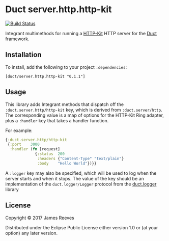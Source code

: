 # Duct server.http.http-kit

[![Build Status](https://travis-ci.org/duct-framework/server.http.http-kit.svg?branch=master)](https://travis-ci.org/duct-framework/server.http.http-kit)

Integrant multimethods for running a [HTTP-Kit][] HTTP server for the
[Duct][] framework.

[http-kit]: http://www.http-kit.org/
[duct]: https://github.com/duct-framework/duct

## Installation

To install, add the following to your project `:dependencies`:

    [duct/server.http.http-kit "0.1.1"]

## Usage

This library adds Integrant methods that dispatch off the
`:duct.server.http/http-kit` key, which is derived from
`:duct.server/http`. The corresponding value is a map of options for
the HTTP-Kit Ring adapter, plus a `:handler` key that takes a handler
function.

For example:

```clojure
{:duct.server.http/http-kit
 {:port    3000
  :handler (fn [request]
             {:status  200
              :headers {"Content-Type" "text/plain"}
              :body    "Hello World"})}}
```

A `:logger` key may also be specified, which will be used to log when
the server starts and when it stops. The value of the key should be an
implementation of the `duct.logger/Logger` protocol from the
[duct.logger][] library

[duct.logger]: https://github.com/duct-framework/logger

## License

Copyright © 2017 James Reeves

Distributed under the Eclipse Public License either version 1.0 or (at
your option) any later version.
